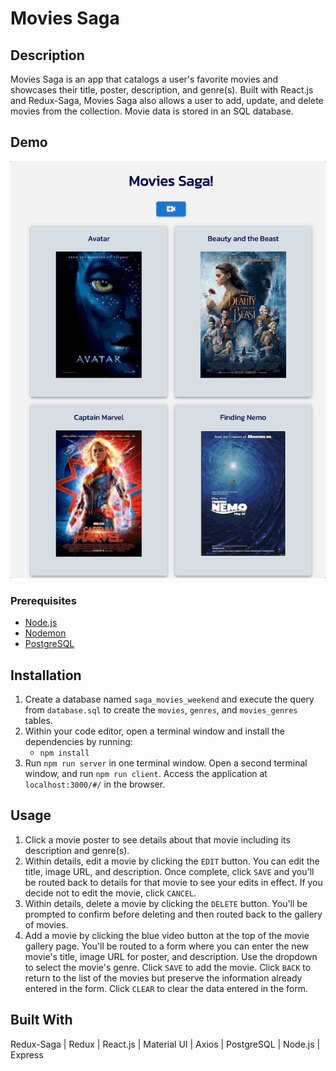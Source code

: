 # Movies Saga

## Description

Movies Saga is an app that catalogs a user's favorite movies and showcases their title, poster, description, and genre(s). Built with React.js and Redux-Saga, Movies Saga also allows a user to add, update, and delete movies from the collection. Movie data is stored in an SQL database. 

## Demo

<p align ="center">
    <img src="movie-saga.gif" />
</p>

### Prerequisites

- [Node.js](https://nodejs.org/en/)
- [Nodemon](https://www.npmjs.com/package/nodemon)
- [PostgreSQL](https://www.postgresql.org/)

## Installation

1. Create a database named `saga_movies_weekend` and execute the query from `database.sql` to create the `movies`, `genres`, and `movies_genres` tables. 
2. Within your code editor, open a terminal window and install the dependencies by running:
    - `npm install`
3. Run `npm run server` in one terminal window. Open a second terminal window, and run `npm run client`. Access the application at `localhost:3000/#/` in the browser.

## Usage

1. Click a movie poster to see details about that movie including its description and genre(s). 
2. Within details, edit a movie by clicking the `EDIT` button. You can edit the title, image URL, and description. Once complete, click `SAVE` and you'll be routed back to details for that movie to see your edits in effect. If you decide not to edit the movie, click `CANCEL`.
3. Within details, delete a movie by clicking the `DELETE` button. You'll be prompted to confirm before deleting and then routed back to the gallery of movies.
4. Add a movie by clicking the blue video button at the top of the movie gallery page. You'll be routed to a form where you can enter the new movie's title, image URL for poster, and description. Use the dropdown to select the movie's genre. Click `SAVE` to add the movie. Click `BACK` to return to the list of the movies but preserve the information already entered in the form. Click `CLEAR` to clear the data entered in the form. 

## Built With

Redux-Saga | Redux | React.js | Material UI | Axios | PostgreSQL | Node.js | Express
